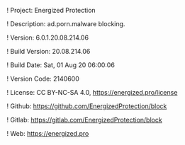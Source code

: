 ! Project: Energized Protection

! Description: ad.porn.malware blocking.

! Version: 6.0.1.20.08.214.06

! Build Version: 20.08.214.06

! Build Date: Sat, 01 Aug 20 06:00:06

! Version Code: 2140600

! License: CC BY-NC-SA 4.0, https://energized.pro/license

! Github: https://github.com/EnergizedProtection/block

! Gitlab: https://gitlab.com/EnergizedProtection/block


! Web: https://energized.pro
